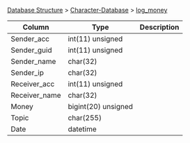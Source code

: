 [Database Structure](Database-Structure) > [Character-Database](Character-Database) > [log_money](log_money)

Column | Type | Description
--- | --- | ---
Sender_acc | int(11) unsigned | 
Sender_guid | int(11) unsigned | 
Sender_name | char(32) | 
Sender_ip | char(32) | 
Receiver_acc | int(11) unsigned | 
Receiver_name | char(32) | 
Money | bigint(20) unsigned | 
Topic | char(255) | 
Date | datetime | 
